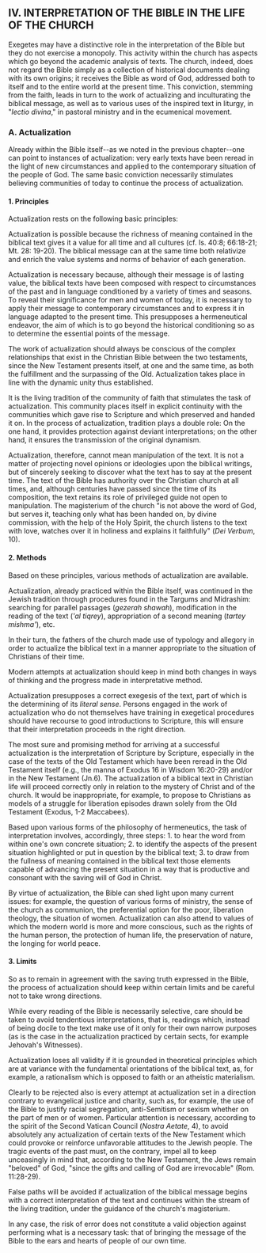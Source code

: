 ## IV. INTERPRETATION OF THE BIBLE IN THE LIFE OF THE CHURCH

Exegetes may have a distinctive role in the interpretation of the Bible but they do not exercise a monopoly. This activity within the church has aspects which go beyond the academic analysis of texts. The church, indeed, does not regard the Bible simply as a collection of historical documents dealing with its own origins; it receives the Bible as word of God, addressed both to itself and to the entire world at the present time. This conviction, stemming from the faith, leads in turn to the work of actualizing and inculturating the biblical message, as well as to various uses of the inspired text in liturgy, in "_lectio divina_," in pastoral ministry and in the ecumenical movement.

### **A. Actualization**

Already within the Bible itself--as we noted in the previous chapter--one can point to instances of actualization: very early texts have been reread in the light of new circumstances and applied to the contemporary situation of the people of God. The same basic conviction necessarily stimulates believing communities of today to continue the process of actualization.


#### 1. Principles

Actualization rests on the following basic principles:

Actualization is possible because the richness of meaning contained in the biblical text gives it a value for all time and all cultures (cf. Is. 40:8; 66:18-21; Mt. 28: 19-20). The biblical message can at the same time both relativize and enrich the value systems and norms of behavior of each generation.

Actualization is necessary because, although their message is of lasting value, the biblical texts have been composed with respect to circumstances of the past and in language conditioned by a variety of times and seasons. To reveal their significance for men and women of today, it is necessary to apply their message to contemporary circumstances and to express it in language adapted to the present time. This presupposes a hermeneutical endeavor, the aim of which is to go beyond the historical conditioning so as to determine the essential points of the message.

The work of actualization should always be conscious of the complex relationships that exist in the Christian Bible between the two testaments, since the New Testament presents itself, at one and the same time, as both the fulfillment and the surpassing of the Old. Actualization takes place in line with the dynamic unity thus established.

It is the living tradition of the community of faith that stimulates the task of actualization. This community places itself in explicit continuity with the communities which gave rise to Scripture and which preserved and handed it on. In the process of actualization, tradition plays a double role: On the one hand, it provides protection against deviant interpretations; on the other hand, it ensures the transmission of the original dynamism.

Actualization, therefore, cannot mean manipulation of the text. It is not a matter of projecting novel opinions or ideologies upon the biblical writings, but of sincerely seeking to discover what the text has to say at the present time. The text of the Bible has authority over the Christian church at all times, and, although centuries have passed since the time of its composition, the text retains its role of privileged guide not open to manipulation. The magisterium of the church "is not above the word of God, but serves it, teaching only what has been handed on, by divine commission, with the help of the Holy Spirit, the church listens to the text with love, watches over it in holiness and explains it faithfully" (_Dei Verbum_, 10).

#### 2. Methods

Based on these principles, various methods of actualization are available.

Actualization, already practiced within the Bible itself, was continued in the Jewish tradition through procedures found in the Targums and Midrashim: searching for parallel passages (_gezerah shawah_), modification in the reading of the text (_'al tiqrey_), appropriation of a second meaning (_tartey mishma'_), etc.

In their turn, the fathers of the church made use of typology and allegory in order to actualize the biblical text in a manner appropriate to the situation of Christians of their time.

Modern attempts at actualization should keep in mind both changes in ways of thinking and the progress made in interpretative method.

Actualization presupposes a correct exegesis of the text, part of which is the determining of its _literal sense_. Persons engaged in the work of actualization who do not themselves have training in exegetical procedures should have recourse to good introductions to Scripture, this will ensure that their interpretation proceeds in the right direction.

The most sure and promising method for arriving at a successful actualization is the interpretation of Scripture by Scripture, especially in the case of the texts of the Old Testament which have been reread in the Old Testament itself (e.g., the manna of Exodus 16 in Wisdom 16:20-29) and/or in the New Testament (Jn.6). The actualization of a biblical text in Christian life will proceed correctly only in relation to the mystery of Christ and of the church. It would be inappropriate, for example, to propose to Christians as models of a struggle for liberation episodes drawn solely from the Old Testament (Exodus, 1-2 Maccabees).

Based upon various forms of the philosophy of hermeneutics, the task of interpretation involves, accordingly, three steps: 1. to hear the word from within one's own concrete situation; 2. to identify the aspects of the present situation highlighted or put in question by the biblical text; 3. to draw from the fullness of meaning contained in the biblical text those elements capable of advancing the present situation in a way that is productive and consonant with the saving will of God in Christ.

By virtue of actualization, the Bible can shed light upon many current issues: for example, the question of various forms of ministry, the sense of the church as communion, the preferential option for the poor, liberation theology, the situation of women. Actualization can also attend to values of which the modern world is more and more conscious, such as the rights of the human person, the protection of human life, the preservation of nature, the longing for world peace.

#### 3. Limits

So as to remain in agreement with the saving truth expressed in the Bible, the process of actualization should keep within certain limits and be careful not to take wrong directions.

While every reading of the Bible is necessarily selective, care should be taken to avoid tendentious interpretations, that is, readings which, instead of being docile to the text make use of it only for their own narrow purposes (as is the case in the actualization practiced by certain sects, for example Jehovah's Witnesses).

Actualization loses all validity if it is grounded in theoretical principles which are at variance with the fundamental orientations of the biblical text, as, for example, a rationalism which is opposed to faith or an atheistic materialism.

Clearly to be rejected also is every attempt at actualization set in a direction contrary to evangelical justice and charity, such as, for example, the use of the Bible to justify racial segregation, anti-Semitism or sexism whether on the part of men or of women. Particular attention is necessary, according to the spirit of the Second Vatican Council (_Nostra Aetate_, 4), to avoid absolutely any actualization of certain texts of the New Testament which could provoke or reinforce unfavorable attitudes to the Jewish people. The tragic events of the past must, on the contrary, impel all to keep unceasingly in mind that, according to the New Testament, the Jews remain "beloved" of God, "since the gifts and calling of God are irrevocable" (Rom. 11:28-29).

False paths will be avoided if actualization of the biblical message begins with a correct interpretation of the text and continues within the stream of the living tradition, under the guidance of the church's magisterium.

In any case, the risk of error does not constitute a valid objection against performing what is a necessary task: that of bringing the message of the Bible to the ears and hearts of people of our own time.

